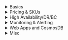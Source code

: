 <details>
  <summary>Basics</summary>
  
</details>  

<details>
  <summary>Pricing & SKUs</summary>
  
</details>  

<details>
  <summary>High Availability/DR/BC</summary>
  
</details>  

<details>
  <summary>Monitoring & Alerting</summary>

**How to get alert for 40 units occuring 10 times in a 10-minute window?**
- Log Analytics query
- Query #1 - `requestCharge_s > 40`
- Query #2 - `period = 10` and `frequency = 10`
- Azure Monitor is alerting mechanism
- https://docs.microsoft.com/en-us/azure/cosmos-db/monitor-cosmos-db

</details>  


<details>
  <summary>Web Apps and CosmosDB</summary>

# Scenario: Web App service connects to CosmosDB

CosmosDB uses two types of keys: master keys and resource tokens. 
- Master keys are for administratrive actions
- Resource tokens provide access to resources

### Design pattern
A mid-tier service is set up to serve a mobile application to share user photos.
- The mid-tier service possesses the master key of the Cosmos DB account.
- The photo app is installed on end-user mobile devices.
- On login, the photo app establishes the identity of the user with the mid-tier service. This mechanism of identity establishment is purely up to the application.
- Once the identity is established, the mid-tier service requests permissions based on the identity.
- The mid-tier service sends a resource token back to the phone app.
- The phone app can continue to use the resource token to directly access Cosmos DB resources with the permissions defined by the resource token and for the interval allowed by the resource token.
- When the resource token expires, subsequent requests receive a 401 unauthorized exception. At this point, the phone app re-establishes the identity and requests a new resource token.

Missing step is that, b/c the mid tier app knows the master key, it creates a user on cosmosdb dynamically. Creating a user automatically creates a hash resource token.
</details>  

<details>
  <summary>Misc</summary>

**How to migrate data from SQL Server into CosmosDB?** 
- https://docs.microsoft.com/en-us/azure/cosmos-db/import-data#SQL
- Run the DocumentDB Data Migration Tool

**Want to get a notification everytime data is received?**
- Deploy a Logic App that has the Azure CosmosDB connector
- Ensure the Logic App uses a SendGrid action

</details>  
